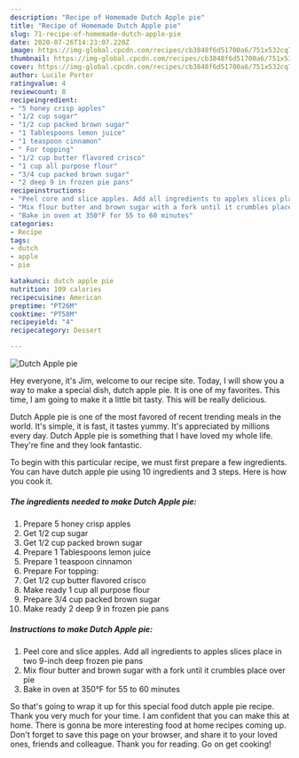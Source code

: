 ```yaml
---
description: "Recipe of Homemade Dutch Apple pie"
title: "Recipe of Homemade Dutch Apple pie"
slug: 71-recipe-of-homemade-dutch-apple-pie
date: 2020-07-26T14:23:07.220Z
image: https://img-global.cpcdn.com/recipes/cb3848f6d51700a6/751x532cq70/dutch-apple-pie-recipe-main-photo.jpg
thumbnail: https://img-global.cpcdn.com/recipes/cb3848f6d51700a6/751x532cq70/dutch-apple-pie-recipe-main-photo.jpg
cover: https://img-global.cpcdn.com/recipes/cb3848f6d51700a6/751x532cq70/dutch-apple-pie-recipe-main-photo.jpg
author: Lucile Porter
ratingvalue: 4
reviewcount: 8
recipeingredient:
- "5 honey crisp apples"
- "1/2 cup sugar"
- "1/2 cup packed brown sugar"
- "1 Tablespoons lemon juice"
- "1 teaspoon cinnamon"
- " For topping"
- "1/2 cup butter flavored crisco"
- "1 cup all purpose flour"
- "3/4 cup packed brown sugar"
- "2 deep 9 in frozen pie pans"
recipeinstructions:
- "Peel core and slice apples. Add all ingredients to apples slices place in two 9-inch deep frozen pie pans"
- "Mix flour butter and brown sugar with a fork until it crumbles place over pie"
- "Bake in oven at 350°F for 55 to 60 minutes"
categories:
- Recipe
tags:
- dutch
- apple
- pie

katakunci: dutch apple pie 
nutrition: 109 calories
recipecuisine: American
preptime: "PT26M"
cooktime: "PT58M"
recipeyield: "4"
recipecategory: Dessert

---
```



![Dutch Apple pie](https://img-global.cpcdn.com/recipes/cb3848f6d51700a6/751x532cq70/dutch-apple-pie-recipe-main-photo.jpg)

Hey everyone, it's Jim, welcome to our recipe site. Today, I will show you a way to make a special dish, dutch apple pie. It is one of my favorites. This time, I am going to make it a little bit tasty. This will be really delicious.



Dutch Apple pie is one of the most favored of recent trending meals in the world. It's simple, it is fast, it tastes yummy. It's appreciated by millions every day. Dutch Apple pie is something that I have loved my whole life. They're fine and they look fantastic.


To begin with this particular recipe, we must first prepare a few ingredients. You can have dutch apple pie using 10 ingredients and 3 steps. Here is how you cook it.

##### The ingredients needed to make Dutch Apple pie:

1. Prepare 5 honey crisp apples
1. Get 1/2 cup sugar
1. Get 1/2 cup packed brown sugar
1. Prepare 1 Tablespoons lemon juice
1. Prepare 1 teaspoon cinnamon
1. Prepare  For topping:
1. Get 1/2 cup butter flavored crisco
1. Make ready 1 cup all purpose flour
1. Prepare 3/4 cup packed brown sugar
1. Make ready 2 deep 9 in frozen pie pans




##### Instructions to make Dutch Apple pie:

1. Peel core and slice apples. Add all ingredients to apples slices place in two 9-inch deep frozen pie pans
1. Mix flour butter and brown sugar with a fork until it crumbles place over pie
1. Bake in oven at 350°F for 55 to 60 minutes




So that's going to wrap it up for this special food dutch apple pie recipe. Thank you very much for your time. I am confident that you can make this at home. There is gonna be more interesting food at home recipes coming up. Don't forget to save this page on your browser, and share it to your loved ones, friends and colleague. Thank you for reading. Go on get cooking!
